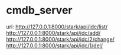 # cmdb_server
url:
http://127.0.0.1:8000/stark/api/idc/list/
                http://127.0.0.1:8000/stark/api/idc/add/
                http://127.0.0.1:8000/stark/api/idc/2/change/
                http://127.0.0.1:8000/stark/api/idc/1/del/
                
                
